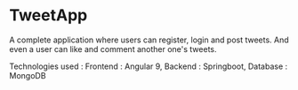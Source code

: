 # TweetApp

A complete application where users can register, login and post tweets. 
And even a user can like and comment another one's tweets.

Technologies used :
  Frontend : Angular 9,
  Backend : Springboot,
  Database : MongoDB
